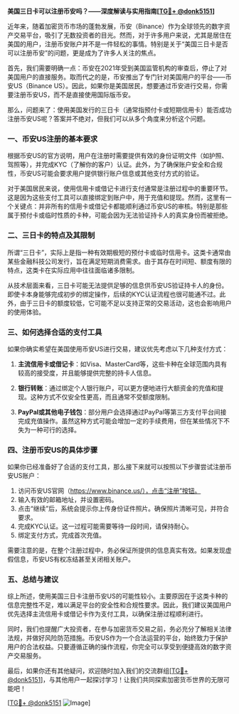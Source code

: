 **美国三日卡可以注册币安吗？——深度解读与实用指南[[TG💪+ @donk5151](https://t.me/s/donk5151)]**

近年来，随着加密货币市场的蓬勃发展，币安（Binance）作为全球领先的数字资产交易平台，吸引了无数投资者的目光。然而，对于许多用户来说，尤其是居住在美国的用户，注册币安账户并不是一件轻松的事情。特别是关于“美国三日卡是否可以注册币安”的问题，更是成为了许多人关注的焦点。

首先，我们需要明确一点：币安在2021年受到美国监管机构的审查后，停止了对美国用户的直接服务。取而代之的是，币安推出了专门针对美国用户的平台——币安US（Binance US）。因此，如果你是美国居民，想要通过币安进行交易，你需要注册币安US，而不是直接使用国际版币安。

那么，问题来了：使用美国发行的三日卡（通常指预付卡或短期信用卡）能否成功注册币安US呢？答案并不绝对，但我们可以从多个角度来分析这个问题。

### **一、币安US注册的基本要求**

根据币安US的官方说明，用户在注册时需要提供有效的身份证明文件（如护照、驾照等），并完成KYC（了解你的客户）认证。此外，为了确保账户安全和合规性，币安US可能会要求用户提供银行账户信息或其他支付方式的验证。

对于美国居民来说，使用信用卡或借记卡进行支付通常是注册过程中的重要环节。这是因为这些支付工具可以直接绑定到账户中，用于充值和提现。然而，这里有一个关键点：并非所有的信用卡或借记卡都能顺利通过币安US的审核。特别是那些属于预付卡或临时性质的卡种，可能会因为无法验证持卡人的真实身份而被拒绝。

### **二、三日卡的特点及其限制**

所谓“三日卡”，实际上是指一种有效期极短的预付卡或临时信用卡。这类卡通常由某些金融科技公司发行，旨在满足短期消费需求。由于其存在时间短、额度有限的特点，这类卡在实际应用中往往面临诸多限制。

从技术层面来看，三日卡可能无法提供足够的信息供币安US验证持卡人的身份。即使卡本身能够完成初步的绑定操作，后续的KYC认证流程也很可能通不过。此外，由于三日卡的额度较低，它可能不足以支持正常的交易活动，这也会影响用户的使用体验。

### **三、如何选择合适的支付工具**

如果你确实希望在美国使用币安US进行交易，建议优先考虑以下几种支付方式：

1. **主流信用卡或借记卡**：如Visa、MasterCard等，这些卡种在全球范围内具有较高的接受度，并且能够提供完整的持卡人信息。
   
2. **银行转账**：通过绑定个人银行账户，可以更方便地进行大额资金的充值和提现。这种方式不仅安全性更高，而且通常不受额度限制。

3. **PayPal或其他电子钱包**：部分用户会选择通过PayPal等第三方支付平台间接完成充值操作。虽然这种方式可能会增加一定的手续费用，但在某些情况下不失为一种可行的选择。

### **四、注册币安US的具体步骤**

如果你已经准备好了合适的支付工具，那么接下来就可以按照以下步骤尝试注册币安US账户：

1. 访问币安US官网（https://www.binance.us/），点击“注册”按钮。
2. 输入有效的邮箱地址，并设置密码。
3. 点击“继续”后，系统会提示你上传身份证件照片。确保照片清晰可见，并符合要求。
4. 完成KYC认证。这一过程可能需要等待一段时间，请保持耐心。
5. 绑定支付方式，完成首次充值。

需要注意的是，在整个注册过程中，务必保证所提供的信息真实有效。如果发现虚假信息，币安US有权冻结甚至关闭相关账户。

### **五、总结与建议**

综上所述，使用美国三日卡注册币安US的可能性较小。主要原因在于这类卡种的信息完整性不足，难以满足平台的安全性和合规性要求。因此，我们建议美国用户优先选择主流信用卡或借记卡作为支付工具，以确保注册过程顺利进行。

同时，我们也提醒广大投资者，在参与加密货币交易之前，务必充分了解相关法律法规，并做好风险防范措施。币安US作为一个合法运营的平台，始终致力于保护用户的合法权益。只要遵循正确的操作流程，你完全可以享受到便捷高效的数字资产交易服务。

最后，如果你还有其他疑问，欢迎随时加入我们的交流群组[[TG💪+ @donk5151](https://t.me/s/donk5151)]，与其他用户一起探讨学习！让我们共同探索加密货币世界的无限可能吧！

[[TG💪+ @donk5151](https://t.me/s/donk5151) ![Image](https://i.postimg.cc/rwNCRYN7/Snipaste-2025-04-30-17-27-05.png)]